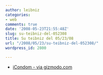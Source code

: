 ```yaml
---
author: leibniz
categories:
- web
comments: true
date: '2008-05-23T21:55:48Z'
slug: su-teibniz-del-052308
title: Su teibniz del 05/23/08
url: "/2008/05/23/su-teibniz-del-052308/"
wordpress_id: 2800

---
```

* [iCondom - via gizmodo.com](https://feeds.feedburner.com/~r/teibniz/~3/296649528/35807668)


